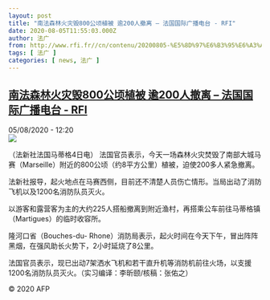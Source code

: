 ```yaml
---
layout: post
title: "南法森林火灾毁800公顷植被 逾200人撤离 – 法国国际广播电台 - RFI"
date: 2020-08-05T11:55:03.000Z
author: 法广
from: http://www.rfi.fr//cn/contenu/20200805-%E5%8D%97%E6%B3%95%E6%A3%AE%E6%9E%97%E7%81%AB%E7%81%BE%E6%AF%81800%E5%85%AC%E9%A1%B7%E6%A4%8D%E8%A2%AB-%E9%80%BE200%E4%BA%BA%E6%92%A4%E7%A6%BB
tags: [ 法广 ]
categories: [ news, 法广 ]
---
```

<!--1596628503000-->
[南法森林火灾毁800公顷植被 逾200人撤离 – 法国国际广播电台 - RFI](http://www.rfi.fr//cn/contenu/20200805-%E5%8D%97%E6%B3%95%E6%A3%AE%E6%9E%97%E7%81%AB%E7%81%BE%E6%AF%81800%E5%85%AC%E9%A1%B7%E6%A4%8D%E8%A2%AB-%E9%80%BE200%E4%BA%BA%E6%92%A4%E7%A6%BB)
------

<div>
<div>05/08/2020 - 12:20</div><img src="https://s.rfi.fr/media/display/3fbfa274-d708-11ea-a138-005056bff430/w:310/p:16x9/int0013b.200805182004.jpg"><div class="t-content__body u-clearfix"><div class="m-interstitial"></div><p>（法新社法国马蒂格4日电）    法国官员表示，今天一场森林火灾焚毁了南部大城马赛（Marseille）附近的800公顷（约8平方公里）植被，迫使200多人紧急撤离。</p><p>    法新社报导，起火地点在马赛西侧，目前还不清楚人员伤亡情形。当局出动了消防飞机以及1200名消防队员灭火。</p><p>    以游客和露营客为主的大约225人搭船撤离到附近渔村，再搭乘公车前往马蒂格镇（Martigues）的临时收容所。</p><p>    隆河口省（Bouches-du- Rhone）消防局表示，起火时间在今天下午，冒出阵阵黑烟，在强风助长火势下，2小时延烧了8公里。</p><p>    法国官员表示，现已出动7架洒水飞机和若干直升机等消防机前往火场，以支援1200名消防队员灭火。（实习编译：李昕颐/核稿：张佑之）</p><p class="t-copyright">© 2020 AFP</p>        </div>
</div>
